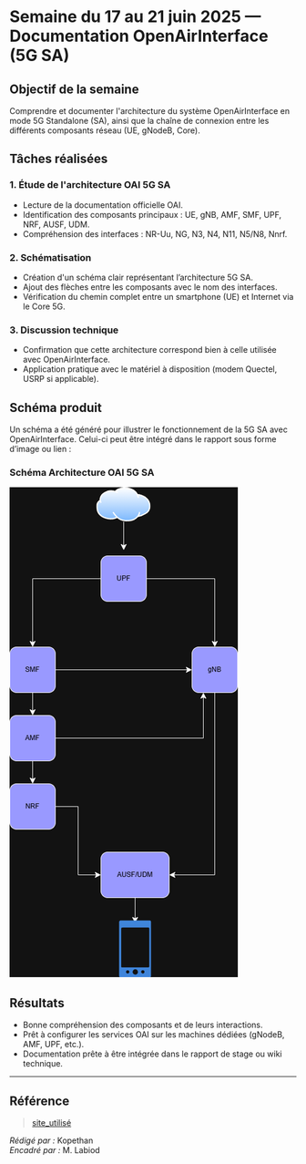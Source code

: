 # Semaine du 17 au 21 juin 2025 — Documentation OpenAirInterface (5G SA)

## Objectif de la semaine

Comprendre et documenter l'architecture du système OpenAirInterface en mode 5G Standalone (SA), ainsi que la chaîne de connexion entre les différents composants réseau (UE, gNodeB, Core).

## Tâches réalisées

### 1. Étude de l'architecture OAI 5G SA

- Lecture de la documentation officielle OAI.
- Identification des composants principaux : UE, gNB, AMF, SMF, UPF, NRF, AUSF, UDM.
- Compréhension des interfaces : NR-Uu, NG, N3, N4, N11, N5/N8, Nnrf.

### 2. Schématisation

- Création d'un schéma clair représentant l’architecture 5G SA.
- Ajout des flèches entre les composants avec le nom des interfaces.
- Vérification du chemin complet entre un smartphone (UE) et Internet via le Core 5G.

### 3. Discussion technique

- Confirmation que cette architecture correspond bien à celle utilisée avec OpenAirInterface.
- Application pratique avec le matériel à disposition (modem Quectel, USRP si applicable).

## Schéma produit

Un schéma a été généré pour illustrer le fonctionnement de la 5G SA avec OpenAirInterface. Celui-ci peut être intégré dans le rapport sous forme d’image ou lien :

### Schéma Architecture OAI 5G SA

![Schéma OAI 5G SA](../images/oai_5g_architecture.png)

## Résultats

- Bonne compréhension des composants et de leurs interactions.
- Prêt à configurer les services OAI sur les machines dédiées (gNodeB, AMF, UPF, etc.).
- Documentation prête à être intégrée dans le rapport de stage ou wiki technique.

---

## Référence

> [site_utilisé](https://openairinterface.org/oai-5g-core-network-project/)

*Rédigé par :* Kopethan  
*Encadré par :* M. Labiod


